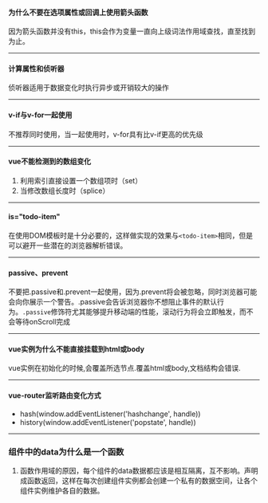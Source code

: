 #### 为什么不要在选项属性或回调上使用箭头函数
因为箭头函数并没有this，this会作为变量一直向上级词法作用域查找，直至找到为止。

---

#### 计算属性和侦听器
侦听器适用于数据变化时执行异步或开销较大的操作

---

#### v-if与v-for一起使用
不推荐同时使用，当一起使用时，v-for具有比v-if更高的优先级

---

#### vue不能检测到的数组变化
1. 利用索引直接设置一个数组项时（set）
2. 当修改数组长度时（splice）

---

#### is="todo-item"
在使用DOM模板时是十分必要的，这样做实现的效果与`<todo-item>`相同，但是可以避开一些潜在的浏览器解析错误。

---

#### passive、prevent
不要把.passive和.prevent一起使用，因为.prevent将会被忽略，同时浏览器可能会向你展示一个警告。.passive会告诉浏览器你不想阻止事件的默认行为。`.passive`修饰符尤其能够提升移动端的性能，滚动行为将会立即触发，而不会等待onScroll完成

---

#### vue实例为什么不能直接挂载到html或body
vue实例在初始化的时候,会覆盖所选节点.覆盖html或body,文档结构会错误.

---

#### vue-router监听路由变化方式
- hash(window.addEventListener('hashchange', handle))
- history(window.addEventListener('popstate', handle))

--- 

### 组件中的data为什么是一个函数
1. 函数作用域的原因，每个组件的data数据都应该是相互隔离，互不影响。声明成函数返回，这样在每次创建组件实例都会创建一个私有的数据空间，让各个组件实例维护各自的数据。
